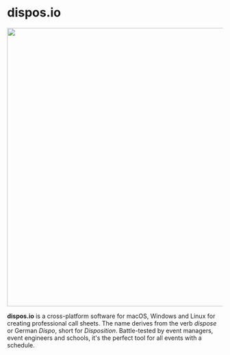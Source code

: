 # dispos.io

<img width="650px" src="https://i.postimg.cc/m2DwyFnW/Screenshot-2023-10-31-at-10-49-54.png" />

**dispos.io** is a cross-platform software for macOS, Windows and Linux for creating professional call sheets. The name derives from the verb _dispose_ or German _Dispo_, short for _Disposition_. Battle-tested by event managers, event engineers and schools, it's the perfect tool for all events with a schedule.
